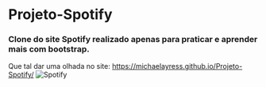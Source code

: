 # Projeto-Spotify
### Clone do site Spotify realizado apenas para praticar e aprender mais com bootstrap.
Que tal dar uma olhada no site: https://michaelayress.github.io/Projeto-Spotify/
![Spotify](https://user-images.githubusercontent.com/99827730/171545604-59ed7940-4fc6-44c9-9c47-c5d4054adcc7.png)

